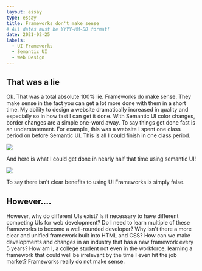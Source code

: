 ```yaml
---
layout: essay
type: essay
title: Frameworks don't make sense  
# All dates must be YYYY-MM-DD format!
date: 2021-02-25
labels:
  - UI Frameworks
  - Semantic UI
  - Web Design
---
```



## That was a lie

Ok.  That was a total absolute 100% lie.  Frameworks do make sense.  They make sense in the fact you can get a lot more done with them in a short time.  My ability to design a website dramatically increased in quality and especially so in how fast I can get it done.  With Semantic UI color changes, border changes are a simple one-word away.  To say things get done fast is an understatement.  For example, this was a website I spent one class period on before Semantic UI.  This is all I could finish in one class period.  

<img class="ui medium left image" src="https://kanaigooding.github.io/images/Historyofsurfing.PNG">

And here is what I could get done in nearly half that time using semantic UI!

<img class="ui medium left image" src="https://kanaigooding.github.io/images/TchinTchin.PNG">

To say there isn't clear benefits to using UI Frameworks is simply false.  

## However....

However, why do different UIs exist?  Is it necessary to have different competing UIs for web development?  Do I need to learn multiple of these frameworks to become a well-rounded developer?  Why isn't there a more clear and unified framework built into HTML and CSS?  How can we make developments and changes in an industry that has a new framework every 5 years?  How am I, a college student not even in the workforce, learning a framework that could well be irrelevant by the time I even hit the job market?  Frameworks really do not make sense.  
